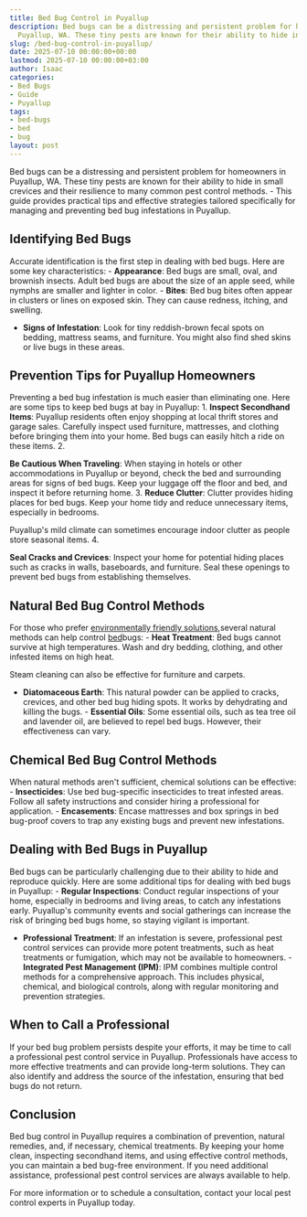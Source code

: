 ```yaml
---
title: Bed Bug Control in Puyallup
description: Bed bugs can be a distressing and persistent problem for homeowners in
  Puyallup, WA. These tiny pests are known for their ability to hide in small crevices...
slug: /bed-bug-control-in-puyallup/
date: 2025-07-10 00:00:00+00:00
lastmod: 2025-07-10 00:00:00+03:00
author: Isaac
categories:
- Bed Bugs
- Guide
- Puyallup
tags:
- bed-bugs
- bed
- bug
layout: post
---
```

Bed bugs can be a distressing and persistent problem for homeowners in Puyallup, WA. These tiny pests are known for their ability to hide in small crevices and their resilience to many common pest control methods. - This guide provides practical tips and effective strategies tailored specifically for managing and preventing bed bug infestations in Puyallup.

##  Identifying Bed Bugs

Accurate identification is the first step in dealing with bed bugs. Here are some key characteristics: - **Appearance**: Bed bugs are small, oval, and brownish insects. Adult bed bugs are about the size of an apple seed, while nymphs are smaller and lighter in color. - **Bites**: Bed bug bites often appear in clusters or lines on exposed skin. They can cause redness, itching, and swelling.

- **Signs of Infestation**: Look for tiny reddish-brown fecal spots on bedding, mattress seams, and furniture. You might also find shed skins or live bugs in these areas.

##  Prevention Tips for Puyallup Homeowners

Preventing a bed bug infestation is much easier than eliminating one. Here are some tips to keep bed bugs at bay in Puyallup: 1. **Inspect Secondhand Items**: Puyallup residents often enjoy shopping at local thrift stores and garage sales. Carefully inspect used furniture, mattresses, and clothing before bringing them into your home. Bed bugs can easily hitch a ride on these items. 2.

**Be Cautious When Traveling**: When staying in hotels or other accommodations in Puyallup or beyond, check the bed and surrounding areas for signs of bed bugs. Keep your luggage off the floor and bed, and inspect it before returning home. 3. **Reduce Clutter**: Clutter provides hiding places for bed bugs. Keep your home tidy and reduce unnecessary items, especially in bedrooms.

Puyallup's mild climate can sometimes encourage indoor clutter as people store seasonal items. 4.

**Seal Cracks and Crevices**: Inspect your home for potential hiding places such as cracks in walls, baseboards, and furniture. Seal these openings to prevent bed bugs from establishing themselves.

##  Natural Bed Bug Control Methods

For those who prefer [environmentally friendly solutions](https://pestpolicy.com/does-ammonia-kill-[bed-bugs](https://pestpolicy.com/bed-bug-bites-vs-mosquito-bites/)/),several natural methods can help control [bed](https://pestpolicy.com/bed-bug-bites-vs-other-bites/)bugs: - **Heat Treatment**: Bed bugs cannot survive at high temperatures. Wash and dry bedding, clothing, and other infested items on high heat.

Steam cleaning can also be effective for furniture and carpets.

- **Diatomaceous Earth**: This natural powder can be applied to cracks, crevices, and other bed bug hiding spots. It works by dehydrating and killing the bugs. - **Essential Oils**: Some essential oils, such as tea tree oil and lavender oil, are believed to repel bed bugs. However, their effectiveness can vary.

##  Chemical Bed Bug Control Methods

When natural methods aren't sufficient, chemical solutions can be effective: - **Insecticides**: Use bed bug-specific insecticides to treat infested areas. Follow all safety instructions and consider hiring a professional for application. - **Encasements**: Encase mattresses and box springs in bed bug-proof covers to trap any existing bugs and prevent new infestations.

##  Dealing with Bed Bugs in Puyallup

Bed bugs can be particularly challenging due to their ability to hide and reproduce quickly. Here are some additional tips for dealing with bed bugs in Puyallup: - **Regular Inspections**: Conduct regular inspections of your home, especially in bedrooms and living areas, to catch any infestations early. Puyallup's community events and social gatherings can increase the risk of bringing bed bugs home, so staying vigilant is important.

- **Professional Treatment**: If an infestation is severe, professional pest control services can provide more potent treatments, such as heat treatments or fumigation, which may not be available to homeowners. - **Integrated Pest Management (IPM)**: IPM combines multiple control methods for a comprehensive approach. This includes physical, chemical, and biological controls, along with regular monitoring and prevention strategies.

##  When to Call a Professional

If your bed bug problem persists despite your efforts, it may be time to call a professional pest control service in Puyallup. Professionals have access to more effective treatments and can provide long-term solutions. They can also identify and address the source of the infestation, ensuring that bed bugs do not return.

##  Conclusion

Bed bug control in Puyallup requires a combination of prevention, natural remedies, and, if necessary, chemical treatments. By keeping your home clean, inspecting secondhand items, and using effective control methods, you can maintain a bed bug-free environment. If you need additional assistance, professional pest control services are always available to help.

For more information or to schedule a consultation, contact your local pest control experts in Puyallup today.